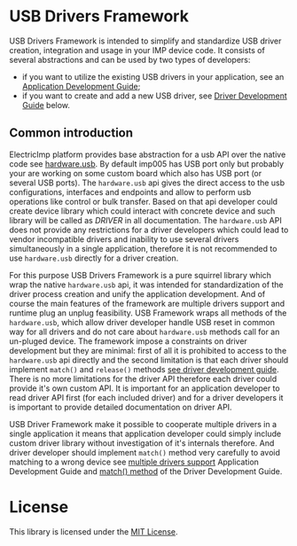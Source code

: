 # USB Drivers Framework

USB Drivers Framework is intended to simplify and standardize USB driver creation, integration and usage in your IMP device code. It consists of several abstractions and can be used by two types of developers:
- if you want to utilize the existing USB drivers in your application, see an [Application Development Guide](./ApplicationDevelopmentGuide.md);
- if you want to create and add a new USB driver, see [Driver Development Guide](./DriverDevelopmentGuide.md) below.

## Common introduction

ElectricImp platform provides base abstraction for a usb API over the native code see [hardware.usb](https://electricimp.com/docs/api/hardware/usb/). By default imp005 has USB port only but probably your are working on some custom board which also has USB port (or several USB ports).
The `hardware.usb` api gives the direct access to the usb configurations, interfaces and endpoints and allow to perform usb operations like control or bulk transfer. Based on that api developer could create device library which could interact with concrete device and such library will be called as *DRIVER* in all documentation.
The `hardware.usb` API does not provide any restrictions for a driver developers which could lead to vendor incompatible drivers and inability to use several drivers simultaneously in a single application, therefore it is not recommended to use `hardware.usb` directly for a driver creation.

For this purpose USB Drivers Framework is a pure squirrel library which wrap the native `hardware.usb` api, it was intended for standardization of the driver process creation and unify the application development. And of course the main features of the framework are multiple drivers support and runtime plug an unplug feasibility. USB Framework wraps all methods of the `hardware.usb`, which allow driver developer handle USB reset in common way for all drivers and do not care about `hardware.usb` methods call for an un-pluged device.
The framework impose a constraints on driver development but they are minimal: first of all it is prohibited to access to the `hardware.usb` api directly and the second limitation is that each driver should implement `match()` and `release()` methods [see driver development guide](./DriverDevelopmentGuide.md#usbdriver-class).
There is no more limitations for the driver API therefore each driver could provide it's own custom API.
It is important for an application developer to read driver API first (for each included driver) and for a driver developers it is important to provide detailed documentation on driver API.

USB Driver Framework make it possible to cooperate multiple drivers in a single application it means that application developer could simply include custom driver library without investigation of it's internals therefore. And driver developer should implement `match()` method very carefully to avoid matching to a wrong device see [multiple drivers support](./ApplicationDevelopmentGuide.md#multiple-drivers-support) Application Development Guide and [match() method](./DriverDevelopmentGuide.md#matchdeviceobject-interfaces) of the Driver Development Guide.

# License

This library is licensed under the [MIT License](/LICENSE).
